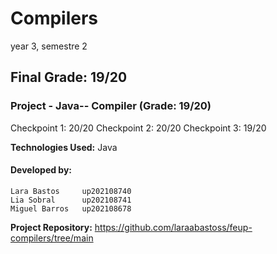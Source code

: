 # Compilers

year 3, semestre 2

## Final Grade: 19/20

### Project - Java-- Compiler (Grade: 19/20)

Checkpoint 1: 20/20
Checkpoint 2: 20/20
Checkpoint 3: 19/20

**Technologies Used:** Java

#### Developed by:

    Lara Bastos     up202108740
    Lia Sobral      up202108741
    Miguel Barros   up202108678

**Project Repository:**  https://github.com/laraabastoss/feup-compilers/tree/main


